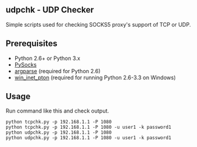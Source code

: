 udpchk - UDP Checker
--------------------
Simple scripts used for checking SOCKS5 proxy's support of TCP or UDP.

Prerequisites
-------------
* Python 2.6+ or Python 3.x
* [PySocks](https://github.com/Anorov/PySocks)
* [argparse](https://pypi.python.org/pypi/argparse) (required for Python 2.6)
* [win_inet_pton](https://pypi.python.org/pypi/win_inet_pton) (required for running Python 2.6-3.3 on Windows)

Usage
-----
Run command like this and check output.
```shell
python tcpchk.py -p 192.168.1.1 -P 1080
python tcpchk.py -p 192.168.1.1 -P 1080 -u user1 -k password1
python udpchk.py -p 192.168.1.1 -P 1080
python udpchk.py -p 192.168.1.1 -P 1080 -u user1 -k password1
```
